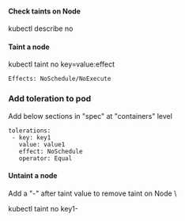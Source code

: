 #### Check taints on Node
kubectl describe no <node-name>

#### Taint a node
kubectl taint no <node-name> key=value:effect
```
Effects: NoSchedule/NoExecute
```
### Add toleration to pod
Add below sections in "spec" at "containers" level
```
tolerations:
 - key: key1
   value: value1
   effect: NoSchedule
   operator: Equal
```
#### Untaint a node
Add a "-" after taint value to remove taint on Node \

kubectl taint no <node-name> key1-

